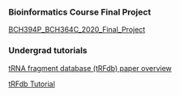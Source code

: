 ### Bioinformatics Course Final Project
[BCH394P_BCH364C_2020_Final_Project](Ferrick-Kiddie_BCH394P_BCH364C_2020_Final_Project.html)

### Undergrad tutorials
[tRNA fragment database (tRFdb) paper overview](tRFdb_paper_questions.html)

[tRFdb Tutorial](tRFdb_tutorial_part2.html)
